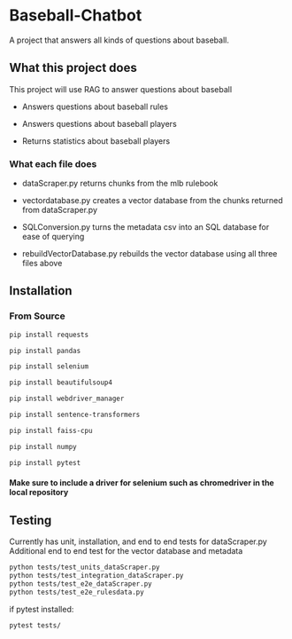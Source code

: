# Baseball-Chatbot

A project that answers all kinds of questions about baseball.

## What this project does

This project will use RAG to answer questions about baseball

- Answers questions about baseball rules

- Answers questions about baseball players

- Returns statistics about baseball players

### What each file does
- dataScraper.py returns chunks from the mlb rulebook

- vectordatabase.py creates a vector database from the chunks returned from dataScraper.py

- SQLConversion.py turns the metadata csv into an SQL database for ease of querying

- rebuildVectorDatabase.py rebuilds the vector database using all three files above

## Installation

### From Source

```bash
pip install requests
```

```bash
pip install pandas
```

```bash
pip install selenium
```

```bash
pip install beautifulsoup4
```

```bash
pip install webdriver_manager
```

```bash
pip install sentence-transformers
```

```bash
pip install faiss-cpu
```

```bash
pip install numpy
```

```bash
pip install pytest
```

#### Make sure to include a driver for selenium such as chromedriver in the local repository

## Testing
Currently has unit, installation, and end to end tests for dataScraper.py
Additional end to end test for the vector database and metadata

```bash
python tests/test_units_dataScraper.py
python tests/test_integration_dataScraper.py
python tests/test_e2e_dataScraper.py
python tests/test_e2e_rulesdata.py
```

if pytest installed:

```bash
pytest tests/
```
